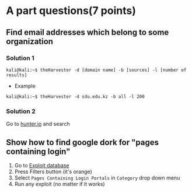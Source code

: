 # A part questions(7 points)
 ## Find email addresses which belong to some organization
 ### Solution 1
 ```
 kali@kali:~$ theHarvester -d [domain name] -b [sources] -l [number of results]
 ```
 - Example
 ```
 kali@kali:~$ theHarvester -d sdu.edu.kz -b all -l 200
 ```
 ### Solution 2
 Go to [hunter.io](https://hunter.io) and search
 
 
## Show how to find google dork for "pages containing login"
1. Go to [Exploit database](https://exploit-db.com/google-hacking-database?)
2. Press Filters button (it's orange)
3. Select `Pages Containing Login Portals` in `Category` drop down menu
4. Run any exploit (no matter if it works)
